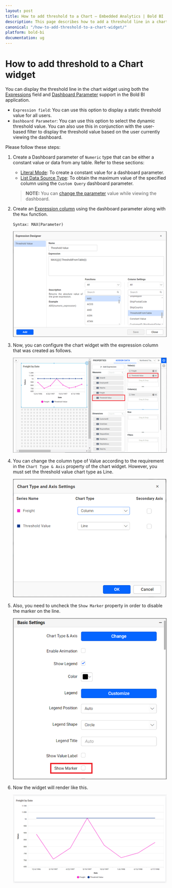 ```yaml
---
layout: post
title: How to add threshold to a Chart – Embedded Analytics | Bold BI
description: This page describes how to add a threshold line in a chart visualization for embedded dashboards to showcase when data satisfies a specific condition.
canonical: "/how-to-add-threshold-to-a-chart-widget/"
platform: bold-bi
documentation: ug
---
```


# How to add threshold to a Chart widget 

You can display the threshold line in the chart widget using both the [Expressions](/working-with-data-sources/data-modeling/configuring-expression-columns/) field and [Dashboard Parameter](/working-with-data-sources/dashboard-parameter/configuring-dashboard-parameters/) support in the Bold BI application. 

* `Expression field`: You can use this option to display a static threshold value for all users.
* `Dashboard Parameter`: You can use this option to select the dynamic threshold value. You can also use this in conjunction with the user-based filter to display the threshold value based on the user currently viewing the dashboard.

Please follow these steps:

1. Create a Dashboard parameter of `Numeric` type that can be either a constant value or data from any table. Refer to these sections:

   * [Literal Mode](/working-with-data-sources/dashboard-parameter/configuring-dashboard-parameters/#literal-mode): To create a constant value for a dashboard parameter.
   * [List Data Source Type](/working-with-data-sources/dashboard-parameter/configuring-dashboard-parameters/#list-data-source-type): To obtain the maximum value of the specified column using the `Custom Query` dashboard parameter.

   >**NOTE:** You can [change the parameter](/working-with-data-sources/dashboard-parameter/change-the-dashboard-parameter-value-dynamically/) value while viewing the dashboard.

2. Create an [Expression column](/working-with-data-sources/dashboard-parameter/uses-of-dashboard-parameters/#expression) using the dashboard parameter along with the `Max` function.

   `Syntax: MAX(Parameter)`

   ![Parameter in Expression](/static/assets/faq/images/parameter-in-expression.png)

3. Now, you can configure the chart widget with the expression column that was created as follows.
   
   ![Configure Chart Widget with Expression](/static/assets/faq/images/configure-chart-widget-with-expression.png) 

4. You can change the column type of Value according to the requirement in the `Chart Type & Axis` property of the chart widget. However, you must set the threshold value chart type as Line.

   ![Threshold Chart Type](/static/assets/faq/images/threshold-chart-type.png)

5. Also, you need to uncheck the `Show Marker` property in order to disable the marker on the line.

   ![Uncheck Show Marker for Threshold](/static/assets/faq/images/showmarker-threshold.png)

6. Now the widget will render like this.

   ![Threshold line in Chart](/static/assets/faq/images/thresholdline-chart.png)